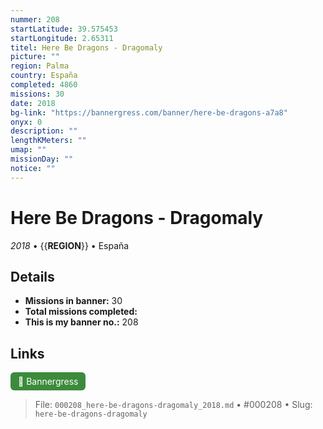 ```yaml
---
nummer: 208
startLatitude: 39.575453
startLongitude: 2.65311
titel: Here Be Dragons - Dragomaly
picture: ""
region: Palma
country: España
completed: 4860
missions: 30
date: 2018
bg-link: "https://bannergress.com/banner/here-be-dragons-a7a8"
onyx: 0
description: ""
lengthKMeters: ""
umap: ""
missionDay: ""
notice: ""
---
```

# Here Be Dragons - Dragomaly

*2018* • {{__REGION__}} • España





## Details

- **Missions in banner:** 30
- **Total missions completed:** 
- **This is my banner no.:** 208





## Links
<a href="https://bannergress.com/banner/here-be-dragons-a7a8" target="_blank" style="display:inline-block;margin-right:8px;padding:6px 12px;background:#3c8b3c;color:#fff;text-decoration:none;border-radius:6px;">🔗 Bannergress</a>



> File: `000208_here-be-dragons-dragomaly_2018.md` • #000208 • Slug: `here-be-dragons-dragomaly`
